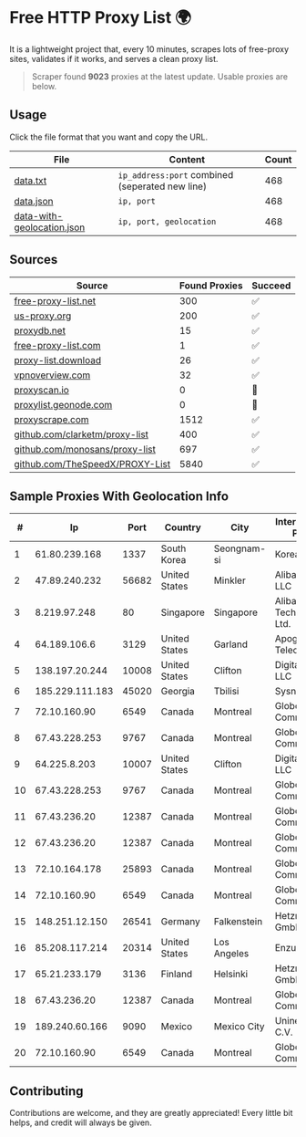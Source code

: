 
# Free HTTP Proxy List 🌍

It is a lightweight project that, every 10 minutes, scrapes lots of free-proxy sites, validates if it works, and serves a clean proxy list.


> Scraper found **9023** proxies at the latest update. Usable proxies are below.

## Usage

Click the file format that you want and copy the URL.


|File|Content|Count|
|----|-------|-----|
|[data.txt](https://raw.githubusercontent.com/themiralay/Proxy-List-World/master/data.txt)|`ip_address:port` combined (seperated new line)|468|
|[data.json](https://raw.githubusercontent.com/themiralay/Proxy-List-World/master/data.json)|`ip, port`|468|
|[data-with-geolocation.json](https://raw.githubusercontent.com/themiralay/Proxy-List-World/master/data-with-geolocation.json)|`ip, port, geolocation`|468|

## Sources

|Source|Found Proxies|Succeed|
|------|-------------|-------|
|[free-proxy-list.net](https://free-proxy-list.net)|300|✅|
|[us-proxy.org](https://www.us-proxy.org)|200|✅|
|[proxydb.net](http://proxydb.net)|15|✅|
|[free-proxy-list.com](https://free-proxy-list.com/?page=&port=&type%5B%5D=http&type%5B%5D=https&up_time=0&search=Search)|1|✅|
|[proxy-list.download](https://www.proxy-list.download/HTTP)|26|✅|
|[vpnoverview.com](https://vpnoverview.com/privacy/anonymous-browsing/free-proxy-servers)|32|✅|
|[proxyscan.io](https://www.proxyscan.io)|0|🚫|
|[proxylist.geonode.com](https://proxylist.geonode.com/api/proxy-list?limit=300&page=1&sort_by=lastChecked&sort_type=desc&protocols=http,https)|0|🚫|
|[proxyscrape.com](https://api.proxyscrape.com/v2/?request=displayproxies&protocol=http&timeout=10000&country=all&ssl=all&anonymity=all)|1512|✅|
|[github.com/clarketm/proxy-list](https://raw.githubusercontent.com/clarketm/proxy-list/master/proxy-list-raw.txt)|400|✅|
|[github.com/monosans/proxy-list](https://raw.githubusercontent.com/monosans/proxy-list/main/proxies/http.txt)|697|✅|
|[github.com/TheSpeedX/PROXY-List](https://raw.githubusercontent.com/TheSpeedX/PROXY-List/master/http.txt)|5840|✅|


## Sample Proxies With Geolocation Info

|#|Ip|Port|Country|City|Internet Service Provider|
|-|--|----|-------|----|-------------------------|
|1|61.80.239.168|1337|South Korea|Seongnam-si|Korea Telecom|
|2|47.89.240.232|56682|United States|Minkler|Alibaba.com LLC|
|3|8.219.97.248|80|Singapore|Singapore|Alibaba (US) Technology Co., Ltd.|
|4|64.189.106.6|3129|United States|Garland|Apogee Telecom Inc.|
|5|138.197.20.244|10008|United States|Clifton|DigitalOcean, LLC|
|6|185.229.111.183|45020|Georgia|Tbilisi|Sysnet LLC|
|7|72.10.160.90|6549|Canada|Montreal|GloboTech Communications|
|8|67.43.228.253|9767|Canada|Montreal|GloboTech Communications|
|9|64.225.8.203|10007|United States|Clifton|DigitalOcean, LLC|
|10|67.43.228.253|9767|Canada|Montreal|GloboTech Communications|
|11|67.43.236.20|12387|Canada|Montreal|GloboTech Communications|
|12|67.43.236.20|12387|Canada|Montreal|GloboTech Communications|
|13|72.10.164.178|25893|Canada|Montreal|GloboTech Communications|
|14|72.10.160.90|6549|Canada|Montreal|GloboTech Communications|
|15|148.251.12.150|26541|Germany|Falkenstein|Hetzner Online GmbH|
|16|85.208.117.214|20314|United States|Los Angeles|Enzu Inc|
|17|65.21.233.179|3136|Finland|Helsinki|Hetzner Online GmbH|
|18|67.43.236.20|12387|Canada|Montreal|GloboTech Communications|
|19|189.240.60.166|9090|Mexico|Mexico City|Uninet S.A. de C.V.|
|20|72.10.160.90|6549|Canada|Montreal|GloboTech Communications|



## Contributing

Contributions are welcome, and they are greatly appreciated! Every
little bit helps, and credit will always be given.

